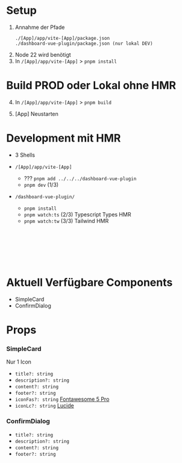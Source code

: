 # Setup
1. Annahme der Pfade
    ```
    ./[App]/app/vite-[App]/package.json
    ./dashboard-vue-plugin/package.json (nur lokal DEV)
    ```
2. Node 22 wird benötigt
3. In `/[App]/app/vite-[App]` > `pnpm install`

# Build PROD oder Lokal ohne HMR

4. In `/[App]/app/vite-[App]` > `pnpm build`

5. [App] Neustarten

# Development mit HMR

- 3 Shells

- `/[App]/app/vite-[App]`

    - ??? `pnpm add ../../../dashboard-vue-plugin`
    - `pnpm dev` (1/3)

- `/dashboard-vue-plugin/`
    - `pnpm install`
    - `pnpm watch:ts` (2/3) Typescript Types HMR
    - `pnpm watch:tw` (3/3) Tailwind HMR

<br>
<br>
<br>
<br>
<br>

# Aktuell Verfügbare Components

- SimpleCard
- ConfirmDialog




# Props

### SimpleCard

Nur 1 Icon

- `title?: string`
- `description?: string`
- `content?: string`
- `footer?: string`
- `iconFas?: string` [Fontawesome 5 Pro](https://fontawesome.com/v5/search?o=r)
- `iconLc?: string` [Lucide](https://lucide.dev/icons/categories)

### ConfirmDialog



- `title?: string`
- `description?: string`
- `content?: string`
- `footer?: string`